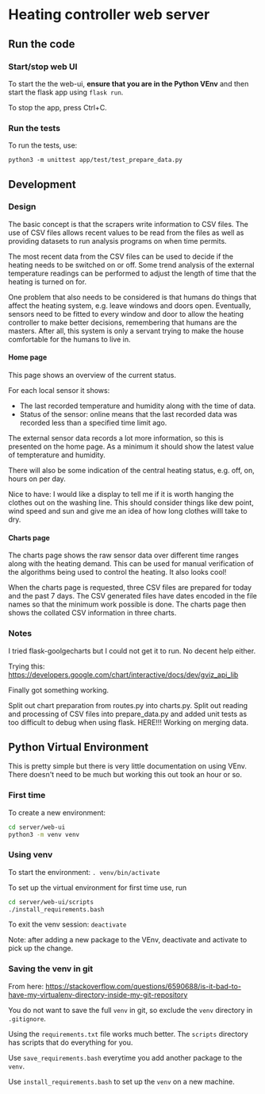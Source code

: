# Heating controller web server

## Run the code

### Start/stop web UI

To start the the web-ui, __ensure that you are in the Python VEnv__ and then
start the flask app using `flask run`.

To stop the app, press Ctrl+C.

### Run the tests

To run the tests, use:

```text
python3 -m unittest app/test/test_prepare_data.py
```

## Development

### Design

The basic concept is that the scrapers write information to CSV files.  The use
of CSV files allows recent values to be read from the files as well as providing
datasets to run analysis programs on when time permits.

The most recent data from the CSV files can be used to decide if the heating
needs to be switched on or off.  Some trend analysis of the external temperature
readings can be performed to adjust the length of time that the heating is
turned on for.

One problem that also needs to be considered is that humans do things that
affect the heating system, e.g. leave windows and doors open.  Eventually,
sensors need to be fitted to every window and door to allow the heating
controller to make better decisions, remembering that humans are the masters.
After all, this system is only a servant trying to make the house comfortable
for the humans to live in.

#### Home page

This page shows an overview of the current status.

For each local sensor it shows:

* The last recorded temperature and humidity along with the time of data.
* Status of the sensor: online means that the last recorded data was recorded
less than a specified time limit ago.

The external sensor data records a lot more information, so this is presented
on the home page.  As a minimum it should show the latest value of tempterature
and humidity.

There will also be some indication of the central heating status, e.g.
off, on, hours on per day.

Nice to have: I would like a display to tell me if it is worth hanging the
clothes out on the washing line.  This should consider things like dew point,
wind speed and sun and give me an idea of how long clothes willl take to dry.

#### Charts page

The charts page shows the raw sensor data over different time ranges along with
the heating demand.  This can be used for manual verification of the algorithms
being used to control the heating.  It also looks cool!

When the charts page is requested, three CSV files are prepared for today and
the past 7 days.  The CSV generated files have dates encoded in the file names
so that the minimum work possible is done.  The charts page then shows the
collated CSV information in three charts.

### Notes

I tried flask-goolgecharts but I could not get it to run.  No decent help
either.

Trying this:
<https://developers.google.com/chart/interactive/docs/dev/gviz_api_lib>

Finally got something working.

Split out chart preparation from routes.py into charts.py.
Split out reading and processing of CSV files into prepare_data.py and added
unit tests as too difficult to debug when using flask.
HERE!!! Working on merging data.

## Python Virtual Environment

This is pretty simple but there is very little documentation on using VEnv.
There doesn't need to be much but working this out took an hour or so.

### First time

To create a new environment:

```bash
cd server/web-ui
python3 -m venv venv
```

### Using venv

To start the environment: `. venv/bin/activate`

To set up the virtual environment for first time use, run

```bash
cd server/web-ui/scripts
./install_requirements.bash
```

To exit the venv session: `deactivate`

Note: after adding a new package to the VEnv, deactivate and activate to pick up
the change.

### Saving the venv in git

From here:
<https://stackoverflow.com/questions/6590688/is-it-bad-to-have-my-virtualenv-directory-inside-my-git-repository>

You do not want to save the full `venv` in git, so exclude the `venv` directory
in `.gitignore`.

Using the `requirements.txt` file works much better. The `scripts` directory
has scripts that do everything for you.

Use `save_requirements.bash` everytime you add another package to the `venv`.

Use `install_requirements.bash` to set up the `venv` on a new machine.
